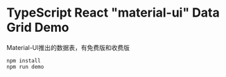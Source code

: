 TypeScript React "material-ui" Data Grid Demo
===================================

Material-UI推出的数据表，有免费版和收费版

```
npm install
npm run demo
```
